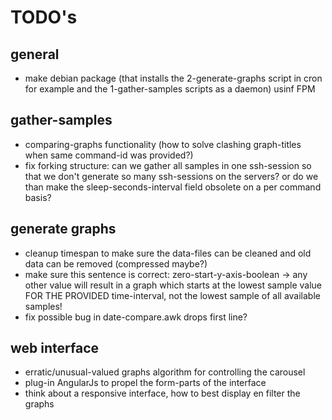 # TODO's

## general

* make debian package (that installs the 2-generate-graphs script in cron for example and the 1-gather-samples scripts as a daemon) usinf FPM

## gather-samples

* comparing-graphs functionality (how to solve clashing graph-titles when same command-id was provided?)
* fix forking structure:
    can we gather all samples in one ssh-session so that we don't generate so many ssh-sessions on the servers? or do we
    than make the sleep-seconds-interval field obsolete on a per command basis?

## generate graphs

* cleanup timespan to make sure the data-files can be cleaned and old data can be removed (compressed maybe?)
* make sure this sentence is correct: zero-start-y-axis-boolean -> any other value will result in a graph which starts
    at the lowest sample value FOR THE PROVIDED time-interval, not the lowest sample of all available samples!
* fix possible bug in date-compare.awk drops first line?

## web interface

* erratic/unusual-valued graphs algorithm for controlling the carousel
* plug-in AngularJs to propel the form-parts of the interface
* think about a responsive interface, how to best display en filter the graphs